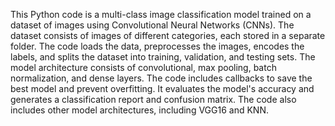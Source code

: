 
This Python code is a multi-class image classification model trained on a dataset of images using Convolutional Neural Networks (CNNs). The dataset consists of images of different categories, each stored in a separate folder. The code loads the data, preprocesses the images, encodes the labels, and splits the dataset into training, validation, and testing sets. The model architecture consists of convolutional, max pooling, batch normalization, and dense layers. The code includes callbacks to save the best model and prevent overfitting. It evaluates the model's accuracy and generates a classification report and confusion matrix. The code also includes other model architectures, including VGG16 and KNN.
